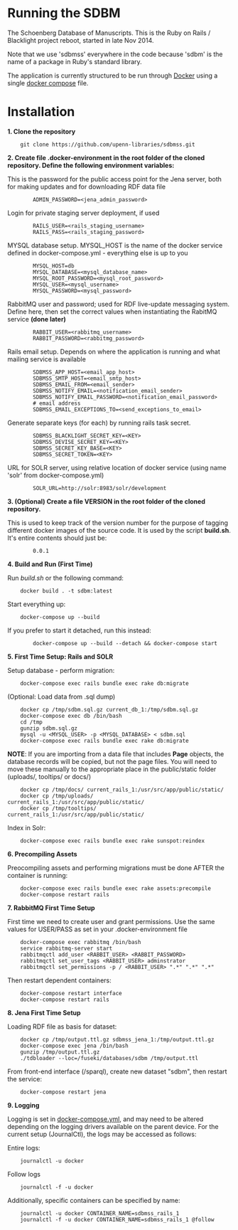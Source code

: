 
Running the SDBM
======

The Schoenberg Database of Manuscripts. This is the Ruby on Rails /
Blacklight project reboot, started in late Nov 2014.

Note that we use 'sdbmss' everywhere in the code because 'sdbm' is the
name of a package in Ruby's standard library.

The application is currently structured to be run through [Docker](https://docs.docker.com/) using a single [docker compose](https://docs.docker.com/compose/) file.

Installation
=====

**1. Clone the repository**

	    git clone https://github.com/upenn-libraries/sdbmss.git

**2. Create file .docker-environment in the root folder of the cloned repository.  Define the following environment variables:**

  This is the password for the public access point for the Jena server, both for making updates and for downloading RDF data file

			ADMIN_PASSWORD=<jena_admin_password>

  Login for private staging server deployment, if used

			RAILS_USER=<rails_staging_username>
			RAILS_PASS=<rails_staging_password>

  MYSQL database setup.  MYSQL_HOST is the name of the docker service defined in docker-compose.yml - everything else is up to you

			MYSQL_HOST=db
			MYSQL_DATABASE=<mysql_database_name>
			MYSQL_ROOT_PASSWORD=<mysql_root_password>
			MYSQL_USER=<mysql_username>
			MYSQL_PASSWORD=<mysql_password>

  RabbitMQ user and password; used for RDF live-update messaging system.  Define here, then set the correct values when instantiating the RabitMQ service **(done later)**

			RABBIT_USER=<rabbitmq_username>
			RABBIT_PASSWORD=<rabbitmg_password>

  Rails email setup.  Depends on where the application is running and what mailing service is available

			SDBMSS_APP_HOST=<email_app_host>
			SDBMSS_SMTP_HOST=<email_smtp_host>
			SDBMSS_EMAIL_FROM=<email_sender>
			SDBMSS_NOTIFY_EMAIL=<notification_email_sender>
			SDBMSS_NOTIFY_EMAIL_PASSWORD=<notification_email_password>
			# email address
			SDBMSS_EMAIL_EXCEPTIONS_TO=<send_exceptions_to_email>

  Generate separate keys (for each) by running rails task secret.

			SDBMSS_BLACKLIGHT_SECRET_KEY=<KEY>
			SDBMSS_DEVISE_SECRET_KEY=<KEY>
			SDBMSS_SECRET_KEY_BASE=<KEY>
			SDBMSS_SECRET_TOKEN=<KEY>

  URL for SOLR server, using relative location of docker service (using name 'solr' from docker-compose.yml)

			SOLR_URL=http://solr:8983/solr/development

**3. (Optional) Create a file VERSION in the root folder of the cloned repository.**

  This is used to keep track of the version number for the purpose of tagging different docker images of the source code.  It is used by the script **build.sh**.  It's entire contents should just be:

			0.0.1

**4. Build and Run (First Time)**

  Run *build.sh* or the following command:

	    docker build . -t sdbm:latest

  Start everything up:

	    docker-compose up --build

  If you prefer to start it detached, run this instead:

			docker-compose up --build --detach && docker-compose start

**5. First Time Setup: Rails and SOLR**

  Setup database - perform migration:

	    docker-compose exec rails bundle exec rake db:migrate

  (Optional: Load data from .sql dump)

	    docker cp /tmp/sdbm.sql.gz current_db_1:/tmp/sdbm.sql.gz
	    docker-compose exec db /bin/bash
	    cd /tmp
	    gunzip sdbm.sql.gz
	    mysql -u <MYSQL_USER> -p <MYSQL_DATABASE> < sdbm.sql
	    docker-compose exec rails bundle exec rake db:migrate

  **NOTE**: If you are importing from a data file that includes **Page** objects, the database records will be copied, but not the page files.  You will need to move these manually to the appropriate place in the public/static folder (uploads/, tooltips/ or docs/)

	    docker cp /tmp/docs/ current_rails_1:/usr/src/app/public/static/
	    docker cp /tmp/uploads/ current_rails_1:/usr/src/app/public/static/
	    docker cp /tmp/tooltips/ current_rails_1:/usr/src/app/public/static/

  Index in Solr:

	    docker-compose exec rails bundle exec rake sunspot:reindex

**6. Precompiling Assets**

  Preocompiling assets and performing migrations must be done AFTER the container is running:

	    docker-compose exec rails bundle exec rake assets:precompile
	    docker-compose restart rails

**7. RabbitMQ First Time Setup**

  First time we need to create user and grant permissions.  Use the same values for USER/PASS as set in your .docker-environment file

	    docker-compose exec rabbitmq /bin/bash
	    service rabbitmq-server start
	    rabbitmqctl add_user <RABBIT_USER> <RABBIT_PASSWORD>
	    rabbitmqctl set_user_tags <RABBIT_USER> adminstrator
	    rabbitmqctl set_permissions -p / <RABBIT_USER> ".*" ".*" ".*"

  Then restart dependent containers:

	    docker-compose restart interface
	    docker-compose restart rails

**8. Jena First Time Setup**

  Loading RDF file as basis for dataset:

	    docker cp /tmp/output.ttl.gz sdbmss_jena_1:/tmp/output.ttl.gz
	    docker-compose exec jena /bin/bash
	    gunzip /tmp/output.ttl.gz
	    ./tdbloader --loc=/fuseki/databases/sdbm /tmp/output.ttl

  From front-end interface (/sparql), create new dataset "sdbm", then restart the service:

	    docker-compose restart jena

**9. Logging**

  Logging is set in [docker-compose.yml](docker-compose.yml), and may need to be altered depending on the logging drivers available on the parent device.  For the current setup (JournalCtl), the logs may be accessed as follows:

  Entire logs:

	    journalctl -u docker

  Follow logs

	    journalctl -f -u docker

  Additionally, specific containers can be specified by name:

	    journalctl -u docker CONTAINER_NAME=sdbmss_rails_1
	    journalctl -f -u docker CONTAINER_NAME=sdbmss_rails_1 @follow